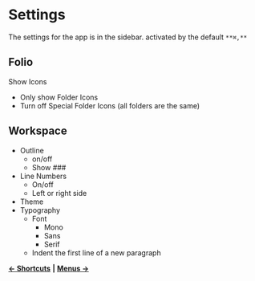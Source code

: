 # Settings

The settings for the app is in the sidebar. activated by the default `**⌘,**`

## Folio

Show Icons

* Only show Folder Icons
* Turn off Special Folder Icons \(all folders are the same\)

## Workspace

* Outline
  * on/off
  * Show \#\#\#
* Line Numbers
  * On/off
  * Left or right side
* Theme
* Typography
  * Font
    * Mono
    * Sans
    * Serif
  * Indent the first line of a new paragraph

[**← Shortcuts**](https://github.com/JEFLBROWN/Type/wiki/Shortcuts) **\|** [**Menus →**](https://github.com/JEFLBROWN/Type/wiki/Menus)

